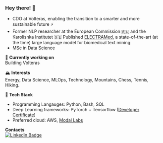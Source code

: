### Hey there! 👋  

- CDO at Volteras, enabling the transition to a smarter and more sustainable future ⚡
- Former NLP researcher at the European Commission 🇪🇺 and the Karolisnka Institutet 🇸🇪 Published [ELECTRAMed](https://github.com/gmpoli/electramed), a state-of-the-art (at the time) large language model for biomedical text mining
- MSc in Data Science

🔭 **Currently working on**  
Building Volteras

🏔️ **Interests**  
Energy, Data Science, MLOps, Technology, Mountains, Chess, Tennis, Hiking.

🐍 **Tech Stack** 
- Programming Langauges: Python, Bash, SQL
- Deep Learning frameworks: PyTorch + Tensorflow ([Developer Certificate](https://www.credential.net/44299ff6-dc0d-4529-9b42-b9697bf34e1c))
- Preferred cloud: AWS, [Modal Labs](https://modal.com/)

**Contacts**  
[![Linkedin Badge](https://img.shields.io/badge/-giacomomiolo-3366CC?style=flat-square&logo=Linkedin&logoColor=white&link=https://www.linkedin.com/in/giacomo-miolo-83a49ba4/)](https://www.linkedin.com/in/giacomo-miolo/)
